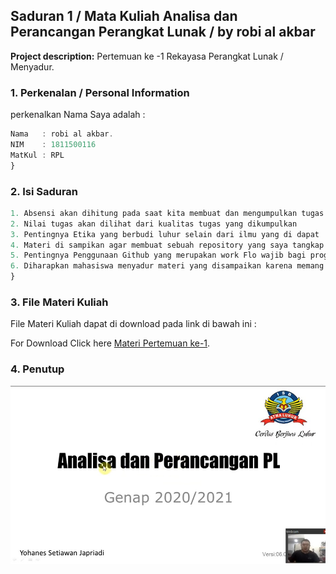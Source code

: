 ## Saduran 1 / Mata Kuliah Analisa dan Perancangan Perangkat Lunak / by robi al akbar

**Project description:** Pertemuan ke -1 Rekayasa Perangkat Lunak /  Menyadur.

### 1. Perkenalan / Personal Information

perkenalkan Nama Saya adalah :

```javascript
Nama   : robi al akbar.
NIM    : 1811500116
MatKul : RPL 
}
```

### 2. Isi Saduran

```javascript
1. Absensi akan dihitung pada saat kita membuat dan mengumpulkan tugas
2. Nilai tugas akan dilihat dari kualitas tugas yang dikumpulkan
3. Pentingnya Etika yang berbudi luhur selain dari ilmu yang di dapat
4. Materi di sampikan agar membuat sebuah repository yang saya tangkap pak yohanes ingin membiasakan kita menggunakan repository github
5. Pentingnya Penggunaan Github yang merupakan work Flo wajib bagi programmer dan pak yohanes tau itu dan mencoba mengajarkan mahasiswa agar mahasiswa terbiasa menggunakan github
6. Diharapkan mahasiswa menyadur materi yang disampaikan karena memang menyadur atau merangkum dan sejenis nya sangat penting agar mahasiswa memahami materi yang disampaikan oleh dosen
}
```


### 3. File Materi Kuliah

File Materi Kuliah dapat di download pada link di bawah ini : 

For Download Click here [Materi Pertemuan ke-1](/pdf/sample_presentation.pdf).

### 4. Penutup
<img src="images/thumbnail_1.jpg?raw=true"/>